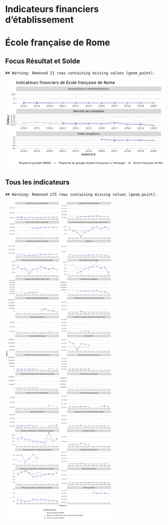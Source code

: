 Indicateurs financiers d’établissement
================

# École française de Rome

## Focus Résultat et Solde

    ## Warning: Removed 21 rows containing missing values (geom_point).

![](école_française_de_rome_files/figure-gfm/etab.focus-1.png)<!-- -->

## Tous les indicateurs

    ## Warning: Removed 275 rows containing missing values (geom_point).

![](école_française_de_rome_files/figure-gfm/etab-1.png)<!-- -->
